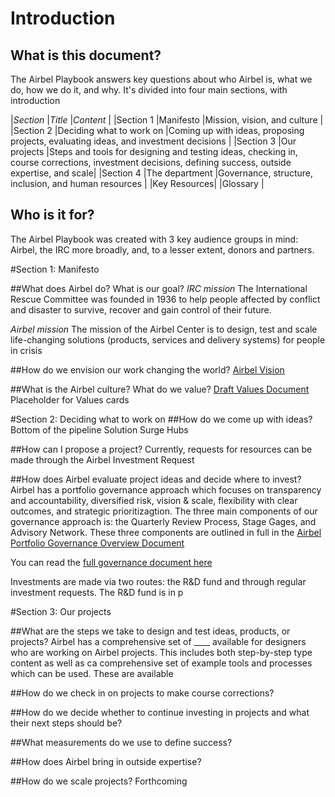 # Introduction

## What is this document?
The Airbel Playbook answers key questions about who Airbel is, what we do, how we do it, and why. 
It's divided into four main sections, with introduction

|*Section*    |*Title*                    |*Content*                      |
|Section 1    |Manifesto                  |Mission, vision, and culture |
|Section 2    |Deciding what to work on   |Coming up with ideas, proposing projects, evaluating ideas, and investment decisions |
|Section 3    |Our projects               |Steps and tools for designing and testing ideas, checking in, course corrections, investment decisions, defining success, outside expertise, and scale|
|Section 4    |The department             |Governance, structure, inclusion, and human resources  |
|Key Resources|
|Glossary     |

## Who is it for?
The Airbel Playbook was created with 3 key audience groups in mind: Airbel, the IRC more broadly, and, to a lesser extent, donors and partners.  

#Section 1: Manifesto

##What does Airbel do? What is our goal?
*IRC mission*
The International Rescue Committee was founded in 1936 to help people affected by conflict and disaster to survive, recover and gain control of their future. 

*Airbel mission*
The mission of the Airbel Center is to design, test and scale life-changing solutions (products, services and delivery systems) for people in crisis

##How do we envision our work changing the world?
[Airbel Vision](https://docs.google.com/document/d/1d7xDSNa0Upd4POtqe0jbm8YoGVsSvbzi8BE2QaSve44/edit?usp=sharing)

##What is the Airbel culture? What do we value?
[Draft Values Document](https://docs.google.com/document/d/1PWWglC37-lbuCS0BQARFECUotCHCDt8gtY7XSILIPQk/edit?usp=sharing)
Placeholder for Values cards

#Section 2: Deciding what to work on
##How do we come up with ideas?
Bottom of the pipeline
Solution Surge
Hubs

##How can I propose a project?
Currently, requests for resources can be made through the Airbel Investment Request

##How does Airbel evaluate project ideas and decide where to invest?
Airbel has a portfolio governance approach which focuses on transparency and accountability, diversified risk, vision & scale, flexibility with clear outcomes, and strategic prioritizagtion.
The three main components of our governance approach is: the Quarterly Review Process, Stage Gages, and Advisory Network. These three components are outlined in full in the [Airbel Portfolio Governance Overview Document](https://docs.google.com/document/d/1yFEU7u67W0CZdzrsoZXGnfT8qUjsfvzlFrFvjzFWKuQ/edit?usp=sharing)

You can read the [full governance document here](https://docs.google.com/document/d/1yFEU7u67W0CZdzrsoZXGnfT8qUjsfvzlFrFvjzFWKuQ/edit?usp=sharing)

Investments are made via two routes: the R&D fund and through regular investment requests. The R&D fund is in p

#Section 3: Our projects

##What are the steps we take to design and test ideas, products, or projects?
Airbel has a comprehensive set of ____ available for designers who are working on Airbel projects. This includes both step-by-step type content as well as ca comprehensive set of example tools and processes which can be used.
These are available 

##How do we check in on projects to make course corrections?

##How do we decide whether to continue investing in projects and what their next steps should be?

##What measurements do we use to define success?

##How does Airbel bring in outside expertise?

##How do we scale projects?
Forthcoming
